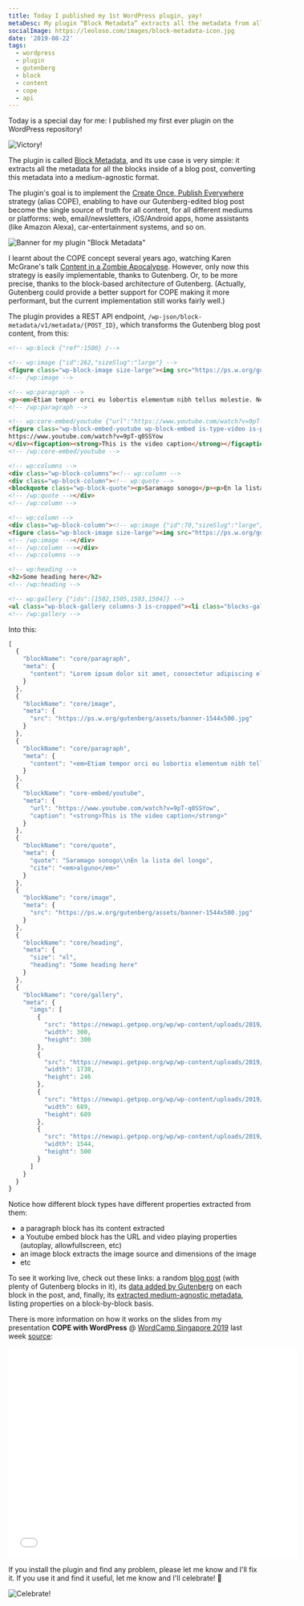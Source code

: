 ```yaml
---
title: Today I published my 1st WordPress plugin, yay!
metaDesc: My plugin “Block Metadata” extracts all the metadata from all blocks inside of a blog post, enabling to implement the “COPE” strategy in WordPress 🙏
socialImage: https://leoloso.com/images/block-metadata-icon.jpg
date: '2019-08-22'
tags:
  - wordpress
  - plugin
  - gutenberg
  - block
  - content
  - cope
  - api
---
```


Today is a special day for me: I published my first ever plugin on the WordPress repository!

![Victory!](/images/victory.png)

The plugin is called [Block Metadata](https://wordpress.org/plugins/block-metadata/), and its use case is very simple: it extracts all the metadata for all the blocks inside of a blog post, converting this metadata into a medium-agnostic format. 

The plugin's goal is to implement the [Create Once, Publish Everywhere](https://www.programmableweb.com/news/cope-create-once-publish-everywhere/2009/10/13) strategy (alias COPE), enabling to have our Gutenberg-edited blog post become the single source of truth for all content, for all different mediums or platforms: web, email/newsletters, iOS/Android apps, home assistants (like Amazon Alexa), car-entertainment systems, and so on.

![Banner for my plugin "Block Metadata"](/images/block-metadata-banner.jpg)

I learnt about the COPE concept several years ago, watching Karen McGrane's talk [Content in a Zombie Apocalypse](https://karenmcgrane.com/talks/content-in-a-zombie-apocalypse/). However, only now this strategy is easily implementable, thanks to Gutenberg. Or, to be more precise, thanks to the block-based architecture of Gutenberg. (Actually, Gutenberg could provide a better support for COPE making it more performant, but the current implementation still works fairly well.)

The plugin provides a REST API endpoint, `/wp-json/block-metadata/v1/metadata/{POST_ID}`, which transforms the Gutenberg blog post content, from this:

```html
<!-- wp:block {"ref":1500} /-->

<!-- wp:image {"id":262,"sizeSlug":"large"} -->
<figure class="wp-block-image size-large"><img src="https://ps.w.org/gutenberg/assets/banner-1544x500.jpg" alt="" class="wp-image-262"/></figure>
<!-- /wp:image -->

<!-- wp:paragraph -->
<p><em>Etiam tempor orci eu lobortis elementum nibh tellus molestie. Neque  egestas congue quisque egestas. Egestas integer eget aliquet nibh  praesent tristique. Vulputate mi sit amet mauris. Sodales neque sodales  ut etiam sit. Dignissim suspendisse in est ante in. Volutpat commodo sed  egestas egestas. Felis donec et odio pellentesque diam. Pharetra vel  turpis nunc eget lorem dolor sed viverra. Porta nibh venenatis cras sed  felis eget. Aliquam ultrices sagittis orci a. Dignissim diam quis enim  lobortis. Aliquet porttitor lacus luctus accumsan. Dignissim convallis  aenean et tortor at risus viverra adipiscing at.</em></p>
<!-- /wp:paragraph -->

<!-- wp:core-embed/youtube {"url":"https://www.youtube.com/watch?v=9pT-q0SSYow","type":"video","providerNameSlug":"youtube","className":"wp-embed-aspect-16-9 wp-has-aspect-ratio"} -->
<figure class="wp-block-embed-youtube wp-block-embed is-type-video is-provider-youtube wp-embed-aspect-16-9 wp-has-aspect-ratio"><div class="wp-block-embed__wrapper">
https://www.youtube.com/watch?v=9pT-q0SSYow
</div><figcaption><strong>This is the video caption</strong></figcaption></figure>
<!-- /wp:core-embed/youtube -->

<!-- wp:columns -->
<div class="wp-block-columns"><!-- wp:column -->
<div class="wp-block-column"><!-- wp:quote -->
<blockquote class="wp-block-quote"><p>Saramago sonogo</p><p>En la lista del longo</p><cite><em><a href="https://yahoo.com">alguno</a></em></cite></blockquote>
<!-- /wp:quote --></div>
<!-- /wp:column -->

<!-- wp:column -->
<div class="wp-block-column"><!-- wp:image {"id":70,"sizeSlug":"large"} -->
<figure class="wp-block-image size-large"><img src="https://ps.w.org/gutenberg/assets/banner-1544x500.jpg" alt="" class="wp-image-70"/></figure>
<!-- /wp:image --></div>
<!-- /wp:column --></div>
<!-- /wp:columns -->

<!-- wp:heading -->
<h2>Some heading here</h2>
<!-- /wp:heading -->

<!-- wp:gallery {"ids":[1502,1505,1503,1504]} -->
<ul class="wp-block-gallery columns-3 is-cropped"><li class="blocks-gallery-item"><figure><img src="https://newapi.getpop.org/wp/wp-content/uploads/2019/08/Sample-jpg-image-50kb.jpg" alt="" data-id="1502" data-link="https://newapi.getpop.org/uncategorized/cope-with-wordpress-post-demo-containing-plenty-of-blocks/attachment/sample-jpg-image-50kb/" class="wp-image-1502"/><figcaption>Caption 1st image</figcaption></figure></li><li class="blocks-gallery-item"><figure><img src="https://newapi.getpop.org/wp/wp-content/uploads/2019/08/setting-rest-fields-1024x145.png" alt="" data-id="1505" data-link="https://newapi.getpop.org/uncategorized/cope-with-wordpress-post-demo-containing-plenty-of-blocks/attachment/setting-rest-fields/" class="wp-image-1505"/></figure></li><li class="blocks-gallery-item"><figure><img src="https://newapi.getpop.org/wp/wp-content/uploads/2019/08/Sample-jpg-image-100kb.jpg" alt="" data-id="1503" data-link="https://newapi.getpop.org/uncategorized/cope-with-wordpress-post-demo-containing-plenty-of-blocks/attachment/sample-jpg-image-100kb/" class="wp-image-1503"/><figcaption>Caption 3rd image</figcaption></figure></li><li class="blocks-gallery-item"><figure><img src="https://newapi.getpop.org/wp/wp-content/uploads/2019/08/banner-1544x500-1024x332.jpg" alt="" data-id="1504" data-link="https://newapi.getpop.org/uncategorized/cope-with-wordpress-post-demo-containing-plenty-of-blocks/attachment/banner-1544x500/" class="wp-image-1504"/><figcaption>Final <strong>caption</strong> <a href="https://getpop.org">for all</a></figcaption></figure></li></ul>
<!-- /wp:gallery -->
```

Into this:

```javascript
[
  {
    "blockName": "core/paragraph",
    "meta": {
      "content": "Lorem ipsum dolor sit amet, consectetur adipiscing elit, sed do eiusmod tempor incididunt ut labore et dolore magna aliqua. Dolor sed viverra ipsum nunc aliquet bibendum enim. In massa tempor nec feugiat. Nunc aliquet bibendum enim facilisis gravida. Nisl nunc mi ipsum faucibus vitae aliquet nec ullamcorper. Amet luctus venenatis lectus magna fringilla. Volutpat maecenas volutpat blandit aliquam etiam erat velit scelerisque in. Egestas egestas fringilla phasellus faucibus scelerisque eleifend. Sagittis orci a scelerisque purus semper eget duis. Nulla pharetra diam sit amet nisl suscipit. Sed adipiscing diam donec adipiscing tristique risus nec feugiat in. Fusce ut placerat orci nulla. Pharetra vel turpis nunc eget lorem dolor. Tristique senectus et netus et malesuada."
    }
  },
  {
    "blockName": "core/image",
    "meta": {
      "src": "https://ps.w.org/gutenberg/assets/banner-1544x500.jpg"
    }
  },
  {
    "blockName": "core/paragraph",
    "meta": {
      "content": "<em>Etiam tempor orci eu lobortis elementum nibh tellus molestie. Neque  egestas congue quisque egestas. Egestas integer eget aliquet nibh  praesent tristique. Vulputate mi sit amet mauris. Sodales neque sodales  ut etiam sit. Dignissim suspendisse in est ante in. Volutpat commodo sed  egestas egestas. Felis donec et odio pellentesque diam. Pharetra vel  turpis nunc eget lorem dolor sed viverra. Porta nibh venenatis cras sed  felis eget. Aliquam ultrices sagittis orci a. Dignissim diam quis enim  lobortis. Aliquet porttitor lacus luctus accumsan. Dignissim convallis  aenean et tortor at risus viverra adipiscing at.</em>"
    }
  },
  {
    "blockName": "core-embed/youtube",
    "meta": {
      "url": "https://www.youtube.com/watch?v=9pT-q0SSYow",
      "caption": "<strong>This is the video caption</strong>"
    }
  },
  {
    "blockName": "core/quote",
    "meta": {
      "quote": "Saramago sonogo\\nEn la lista del longo",
      "cite": "<em>alguno</em>"
    }
  },
  {
    "blockName": "core/image",
    "meta": {
      "src": "https://ps.w.org/gutenberg/assets/banner-1544x500.jpg"
    }
  },
  {
    "blockName": "core/heading",
    "meta": {
      "size": "xl",
      "heading": "Some heading here"
    }
  },
  {
    "blockName": "core/gallery",
    "meta": {
      "imgs": [
        {
          "src": "https://newapi.getpop.org/wp/wp-content/uploads/2019/08/Sample-jpg-image-50kb.jpg",
          "width": 300,
          "height": 300
        },
        {
          "src": "https://newapi.getpop.org/wp/wp-content/uploads/2019/08/setting-rest-fields.png",
          "width": 1738,
          "height": 246
        },
        {
          "src": "https://newapi.getpop.org/wp/wp-content/uploads/2019/08/Sample-jpg-image-100kb.jpg",
          "width": 689,
          "height": 689
        },
        {
          "src": "https://newapi.getpop.org/wp/wp-content/uploads/2019/08/banner-1544x500.jpg",
          "width": 1544,
          "height": 500
        }
      ]
    }
  }
}
```

Notice how different block types have different properties extracted from them: 

- a paragraph block has its content extracted
- a Youtube embed block has the URL and video playing properties (autoplay, allowfullscreen, etc)
- an image block extracts the image source and dimensions of the image
- etc

To see it working live, check out these links: a random [blog post](https://nextapi.getpop.org/posts/cope-with-wordpress-post-demo-containing-plenty-of-blocks/) (with plenty of Gutenberg blocks in it), its [data added by Gutenberg](https://nextapi.getpop.org/wp-json/block-metadata/v1/data/1499) on each block in the post, and, finally, its [extracted medium-agnostic metadata](https://nextapi.getpop.org/wp-json/block-metadata/v1/metadata/1499), listing properties on a block-by-block basis.

There is more information on how it works on the slides from my presentation **COPE with WordPress** @ [WordCamp Singapore 2019](https://2019.singapore.wordcamp.org/sessions/#wcorg-session-1070) last week [source](https://slides.com/leoloso/cope-with-wp):

<iframe src="//slides.com/leoloso/cope-with-wp/embed" width="576" height="420" scrolling="no" frameborder="0" webkitallowfullscreen mozallowfullscreen allowfullscreen></iframe>

If you install the plugin and find any problem, please let me know and I'll fix it. If you use it and find it useful, let me know and I'll celebrate! 🥳

![Celebrate!](/images/celebration-time.jpg)